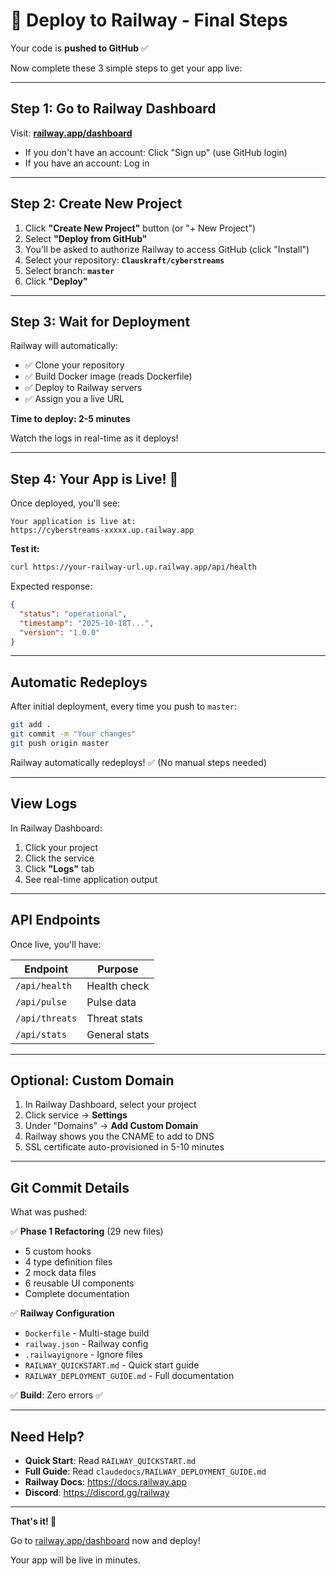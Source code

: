 # 🚀 Deploy to Railway - Final Steps

Your code is **pushed to GitHub** ✅

Now complete these 3 simple steps to get your app live:

---

## Step 1: Go to Railway Dashboard

Visit: **[railway.app/dashboard](https://railway.app/dashboard)**

- If you don't have an account: Click "Sign up" (use GitHub login)
- If you have an account: Log in

---

## Step 2: Create New Project

1. Click **"Create New Project"** button (or "+ New Project")
2. Select **"Deploy from GitHub"**
3. You'll be asked to authorize Railway to access GitHub (click "Install")
4. Select your repository: **`Clauskraft/cyberstreams`**
5. Select branch: **`master`**
6. Click **"Deploy"**

---

## Step 3: Wait for Deployment

Railway will automatically:
- ✅ Clone your repository
- ✅ Build Docker image (reads Dockerfile)
- ✅ Deploy to Railway servers
- ✅ Assign you a live URL

**Time to deploy: 2-5 minutes**

Watch the logs in real-time as it deploys!

---

## Step 4: Your App is Live! 🎉

Once deployed, you'll see:
```
Your application is live at:
https://cyberstreams-xxxxx.up.railway.app
```

**Test it:**
```bash
curl https://your-railway-url.up.railway.app/api/health
```

Expected response:
```json
{
  "status": "operational",
  "timestamp": "2025-10-18T...",
  "version": "1.0.0"
}
```

---

## Automatic Redeploys

After initial deployment, every time you push to `master`:

```bash
git add .
git commit -m "Your changes"
git push origin master
```

Railway automatically redeploys! ✅ (No manual steps needed)

---

## View Logs

In Railway Dashboard:
1. Click your project
2. Click the service
3. Click **"Logs"** tab
4. See real-time application output

---

## API Endpoints

Once live, you'll have:

| Endpoint | Purpose |
|----------|---------|
| `/api/health` | Health check |
| `/api/pulse` | Pulse data |
| `/api/threats` | Threat stats |
| `/api/stats` | General stats |

---

## Optional: Custom Domain

1. In Railway Dashboard, select your project
2. Click service → **Settings**
3. Under "Domains" → **Add Custom Domain**
4. Railway shows you the CNAME to add to DNS
5. SSL certificate auto-provisioned in 5-10 minutes

---

## Git Commit Details

What was pushed:

✅ **Phase 1 Refactoring** (29 new files)
- 5 custom hooks
- 4 type definition files
- 2 mock data files
- 6 reusable UI components
- Complete documentation

✅ **Railway Configuration**
- `Dockerfile` - Multi-stage build
- `railway.json` - Railway config
- `.railwayignore` - Ignore files
- `RAILWAY_QUICKSTART.md` - Quick start guide
- `RAILWAY_DEPLOYMENT_GUIDE.md` - Full documentation

✅ **Build**: Zero errors ✅

---

## Need Help?

- **Quick Start**: Read `RAILWAY_QUICKSTART.md`
- **Full Guide**: Read `claudedocs/RAILWAY_DEPLOYMENT_GUIDE.md`
- **Railway Docs**: https://docs.railway.app
- **Discord**: https://discord.gg/railway

---

**That's it! 🎉**

Go to [railway.app/dashboard](https://railway.app/dashboard) now and deploy!

Your app will be live in minutes.

